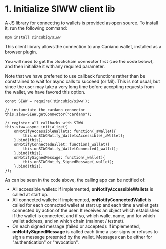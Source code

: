# 1. Initialize SIWW client lib

A JS library for connecting to wallets is provided as open source. To install it, run the following command:

```
npm install @incubiq/siww
```

This client library allows the connection to any Cardano wallet, installed as a browser plugin.&#x20;

You will need to get the blockchain connector first (see the code below), and then initialize it with any required parameter.

Note that we have preferred to use callback functions rather than be constrained to wait for async calls to succeed (or fail). This is not usual, but since the user may take a very long time before accepting requests from the wallet, we have favored this option.

```
const SIWW = require('@incubiq/siww');

// instanciate the cardano connector
this.siww=SIWW.getConnector("cardano");

// register all callbacks with SIWW
this.siww.async_initialize({
    onNotifyAccessibleWallets: function(_aWallet){
        this.onSIWCNotify_WalletsAccessible(_aWallet);
    }.bind(this),
    onNotifyConnectedWallet: function(_wallet){
        this.onSIWCNotify_WalletConnected(_wallet);
    }.bind(this),
    onNotifySignedMessage: function(_wallet){
        this.onSIWCNotify_SignedMessage(_wallet);
    }.bind(this),
});
```

As can be seen in the code above, the calling app can be notified of:

* All accessible wallets: if implemented, **onNotifyAccessibleWallets** is called at start up.
* All connected wallets: if implemented, **onNotifyConnectedWallet** is called for each connected wallet at start up and each time a wallet gets connected by action of the user. It receives an object which establishes if the wallet is connected, and if so, which wallet name, and for which wallet address, and on which chain (mainnet / testnet).
* On each signed message (failed or accepted): if implemented, **onNotifySignedMessage** is called each time a user signs or refuses to sign a message presented by the wallet. Messages can be either for "authentication" or "revocation".
